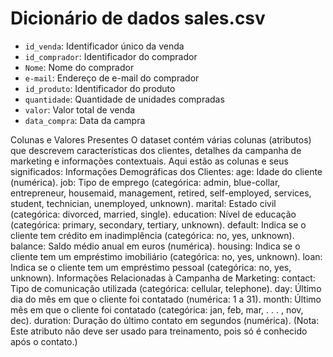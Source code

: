# Dicionário de dados sales.csv

- `id_venda`: Identificador único da venda
- `id_comprador`: Identificador do comprador
- `Nome`: Nome do comprador
- `e-mail`: Endereço de e-mail do comprador
- `id_produto`: Identificador do produto
- `quantidade`: Quantidade de unidades compradas
- `valor`: Valor total de venda 
- `data_compra`: Data da campra

Colunas e Valores Presentes
O dataset contém várias colunas (atributos) que descrevem características dos clientes, detalhes da campanha
de marketing e informações contextuais. Aqui estão as colunas e seus significados:
Informações Demográficas dos Clientes: age: Idade do cliente (numérica).
job: Tipo de emprego (categórica: admin, blue-collar, entrepreneur, housemaid, management, retired,
self-employed, services, student, technician, unemployed, unknown).
marital: Estado civil (categórica: divorced, married, single).
education: Nível de educação (categórica: primary, secondary, tertiary, unknown).
default: Indica se o cliente tem crédito em inadimplência (categórica: no, yes, unknown).
balance: Saldo médio anual em euros (numérica).
housing: Indica se o cliente tem um empréstimo imobiliário (categórica: no, yes, unknown).
loan: Indica se o cliente tem um empréstimo pessoal (categórica: no, yes, unknown).
Informações Relacionadas à Campanha de Marketing: contact: Tipo de comunicação utilizada
(categórica: cellular, telephone).
day: Último dia do mês em que o cliente foi contatado (numérica: 1 a 31).
month: Último mês em que o cliente foi contatado (categórica: jan, feb, mar, . . . , nov, dec).
duration: Duração do último contato em segundos (numérica). (Nota: Este atributo não deve ser usado
para treinamento, pois só é conhecido após o contato.)
